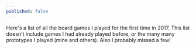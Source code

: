 ```yaml
---
published: false
---
```

Here's a list of all the board games I played for the first time in 2017. This list doesn't include games I had already played before, or the many many prototypes I played (mine and others). Also I probably missed a few!

